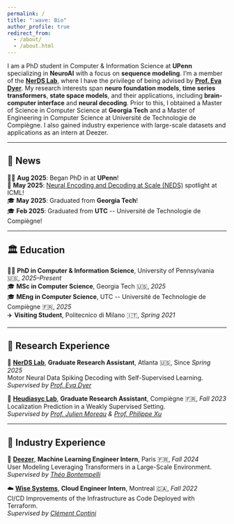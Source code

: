 ```yaml
---
permalink: /
title: ":wave: Bio"
author_profile: true
redirect_from: 
  - /about/
  - /about.html
---
```


I am a PhD student in Computer & Information Science at **UPenn** specializing in **NeuroAI** with a focus on **sequence modeling**. I’m a member of the **[NerDS Lab](https://nerdslab.github.io/about.html)**, where I have the privilege of being advised by **[Prof. Eva Dyer](https://scholar.google.com/citations?user=Sb_jcHcAAAAJ&hl)**. My research interests span **neuro foundation models**, **time series transformers**, **state space models**, and their applications, including **brain-computer interface** and **neural decoding**. Prior to this, I obtained a Master of Science in Computer Science at **Georgia Tech** and a Master of Engineering in Computer Science at Université de Technologie de Compiègne. I also gained industry experience with large-scale datasets and applications as an intern at Deezer.

---
## :newspaper: News 
🧑‍🎓 **Aug 2025**: Began PhD in at **UPenn**!  
:page_facing_up: **May 2025**: [Neural Encoding and Decoding at Scale (NEDS)](https://arxiv.org/pdf/2504.08201) spotlight at ICML!  
:mortar_board: **May 2025**: Graduated from **Georgia Tech**!  
:mortar_board: **Feb 2025**: Graduated from **UTC** -- Université de Technologie de Compiègne!

---
## :classical_building: Education
🧑‍🎓 **PhD in Computer & Information Science**, University of Pennsylvania :us:, *2025–Present*  
:mortar_board: **MSc in Computer Science**, Georgia Tech :us:, *2025*  
:mortar_board: **MEng in Computer Science**, UTC -- Université de Technologie de Compiègne :fr:, *2025*  
:airplane: **Visiting Student**, Politecnico di Milano :it:, *Spring 2021*  

---
## :microscope: Research Experience
:brain: **[NerDS Lab](https://dyerlab.gatech.edu/)**, **Graduate Research Assistant**, Atlanta :us:, Since *Spring 2025*  
Motor Neural Data Spiking Decoding with Self-Supervised Learning.  
*Supervised by [Prof. Eva Dyer](https://scholar.google.com/citations?user=Sb_jcHcAAAAJ&hl)*

:round_pushpin: **[Heudiasyc Lab](https://www.hds.utc.fr/en/)**, **Graduate Research Assistant**, Compiègne :fr:, *Fall 2023*  
Localization Prediction in a Weakly Supervised Setting.  
*Supervised by [Prof. Julien Moreau](https://www.hds.utc.fr/~moreajul/dokuwiki/) & [Prof. Philippe Xu](https://perso.ensta-paris.fr/~philippe.xu/)*

---
## :briefcase: Industry Experience
:musical_note: **[Deezer](https://www.deezer.com/)**, **Machine Learning Engineer Intern**, Paris :fr:, *Fall 2024*  
User Modeling Leveraging Transformers in a Large-Scale Environment.  
*Supervised by [Théo Bontempelli](https://scholar.google.com/citations?user=7wlFpDwAAAAJ&hl)*

:cloud: **[Wise Systems](https://www.wisesystems.com/)**, **Cloud Engineer Intern**, Montreal :canada:, *Fall 2022*  
CI/CD Improvements of the Infrastructure as Code Deployed with Terraform.  
*Supervised by [Clément Contini](https://www.linkedin.com/in/clement-contini/?locale=en_US)*
